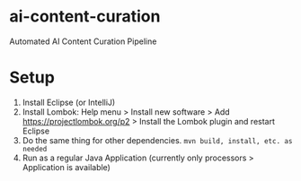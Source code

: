 # ai-content-curation
Automated AI Content Curation Pipeline

# Setup
1) Install Eclipse (or IntelliJ)
2) Install Lombok: Help menu > Install new software > Add https://projectlombok.org/p2 > Install the Lombok plugin and restart Eclipse
3) Do the same thing for other dependencies. `mvn build, install, etc. as needed`
4) Run as a regular Java Application (currently only processors > Application is available)
     
